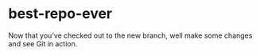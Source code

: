 # best-repo-ever
Now that you’ve checked out to the new branch, well make some changes and see Git in action.